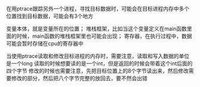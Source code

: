 在用ptrace跟踪另外一个进程，寻找目标数据时，可能会在目标进程内存中多个位置找到目标数据，可能会有3个地方

变量本体，就是变量所在的位置；
堆栈框架，比如当这个变量定义在main函数里面的时候，main函数的堆栈框架里也可能会出现；
寄存器，在执行过程中，数据可能会暂时存储在cpu的寄存器中

当使用ptrace读取和修改目标进程的内存时，需要注意，读取和写入数据的单位是一个long
读取的时候想要读的是一个int，但是返回的时候会带着这个int后面的四个字节
修改的时候也需要注意，先把目标位置上的8个字节读出来，然后修改需要修改的部分，然后把八个字节完整的放回去，要不然会出错